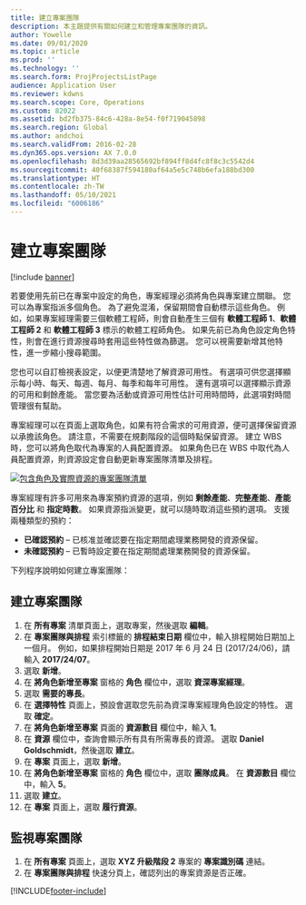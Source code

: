 ```yaml
---
title: 建立專案團隊
description: 本主題提供有關如何建立和管理專案團隊的資訊。
author: Yowelle
ms.date: 09/01/2020
ms.topic: article
ms.prod: ''
ms.technology: ''
ms.search.form: ProjProjectsListPage
audience: Application User
ms.reviewer: kdwns
ms.search.scope: Core, Operations
ms.custom: 82022
ms.assetid: bd2fb375-84c6-428a-8e54-f0f719045898
ms.search.region: Global
ms.author: andchoi
ms.search.validFrom: 2016-02-28
ms.dyn365.ops.version: AX 7.0.0
ms.openlocfilehash: 8d3d39aa28565692bf894ff8d4fc8f8c3c5542d4
ms.sourcegitcommit: 40f68387f594180af64a5e5c748b6efa188bd300
ms.translationtype: HT
ms.contentlocale: zh-TW
ms.lasthandoff: 05/10/2021
ms.locfileid: "6006186"
---
```

# <a name="create-a-project-team"></a>建立專案團隊

[!include [banner](../includes/banner.md)]

若要使用先前已在專案中設定的角色，專案經理必須將角色與專案建立關聯。 您可以為專案指派多個角色。 為了避免混淆，保留期間會自動標示這些角色。 例如，如果專案經理需要三個軟體工程師，則會自動產生三個有 **軟體工程師 1**、**軟體工程師 2** 和 **軟體工程師 3** 標示的軟體工程師角色。 如果先前已為角色設定角色特性，則會在進行資源搜尋時套用這些特性做為篩選。 您可以視需要新增其他特性，進一步縮小搜尋範圍。

您也可以自訂檢視表設定，以便更清楚地了解資源可用性。 有選項可供您選擇顯示每小時、每天、每週、每月、每季和每年可用性。 還有選項可以選擇顯示資源的可用和剩餘產能。 當您要為活動或資源可用性估計可用時間時，此選項對時間管理很有幫助。

專案經理可以在頁面上選取角色，如果有符合需求的可用資源，便可選擇保留資源以承擔該角色。 請注意，不需要在規劃階段的這個時點保留資源。 建立 WBS 時，您可以將角色取代為專案的人員配置資源。 如果角色已在 WBS 中取代為人員配置資源，則資源設定會自動更新專案團隊清單及排程。

[![包含角色及實際資源的專案團隊清單](./media/projectresourcing03-1024x368.jpg)](./media/projectresourcing03.jpg) 

專案經理有許多可用來為專案預約資源的選項，例如 **剩餘產能**、**完整產能**、**產能百分比** 和 **指定時數**。 如果資源指派變更，就可以隨時取消這些預約選項。 支援兩種類型的預約：

- **已確認預約** – 已核准並確認要在指定期間處理業務開發的資源保留。
- **未確認預約** – 已暫時設定要在指定期間處理業務開發的資源保留。

下列程序說明如何建立專案團隊：

## <a name="create-a-project-team"></a>建立專案團隊

1. 在 **所有專案** 清單頁面上，選取專案，然後選取 **編輯**。
2. 在 **專案團隊與排程** 索引標籤的 **排程結束日期** 欄位中，輸入排程開始日期加上一個月。 例如，如果排程開始日期是 2017 年 6 月 24 日 (2017/24/06)，請輸入 **2017/24/07**。
3. 選取 **新增**。
4. 在 **將角色新增至專案** 窗格的 **角色** 欄位中，選取 **資深專案經理**。
5. 選取 **需要的專長**。
6. 在 **選擇特性** 頁面上，預設會選取您先前為資深專案經理角色設定的特性。 選取 **確定**。
7. 在 **將角色新增至專案** 頁面的 **資源數目** 欄位中，輸入 **1**。
8. 在 **資源** 欄位中，查詢會顯示所有具有所需專長的資源。 選取 **Daniel Goldschmidt**，然後選取 **建立**。
9. 在 **專案** 頁面上，選取 **新增**。
10. 在 **將角色新增至專案** 窗格的 **角色** 欄位中，選取 **團隊成員**。 在 **資源數目** 欄位中，輸入 **5**。
11. 選取 **建立**。
12. 在 **專案** 頁面上，選取 **履行資源**。

## <a name="monitor-project-teams"></a>監視專案團隊
1. 在 **所有專案** 頁面上，選取 **XYZ 升級階段 2** 專案的 **專案識別碼** 連結。
2. 在 **專案團隊與排程** 快速分頁上，確認列出的專案資源是否正確。


[!INCLUDE[footer-include](../includes/footer-banner.md)]